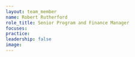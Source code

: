 ```yaml
---
layout: team_member
name: Robert Rutherford
role_title: Senior Program and Finance Manager
focuses:
practice:
leadership: false
image:
---
```


